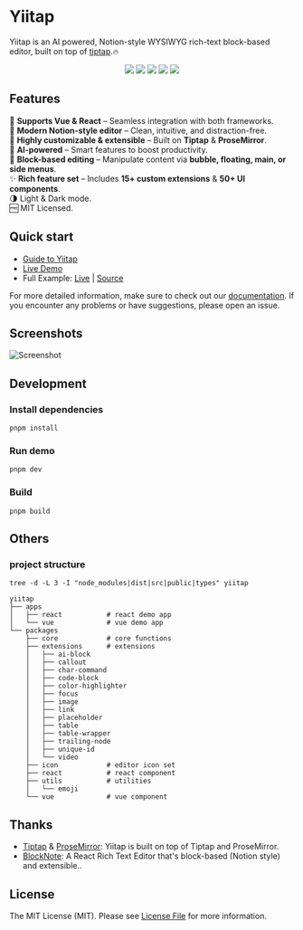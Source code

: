 # Yiitap

Yiitap is an AI powered, Notion-style WYSIWYG rich-text block-based editor, built on top of [tiptap](https://tiptap.dev).🔥

<p align="center">
    <a href="https://github.com/yiitap/yiitap/actions/workflows/build.yml" alt="Build Status">
        <img src="https://github.com/yiitap/yiitap/actions/workflows/build.yml/badge.svg" /></a>
    <a href="https://www.npmjs.com/package/@yiitap/vue" alt="Version">
        <img src="https://img.shields.io/npm/v/@yiitap/vue.svg?label=version" /></a>
    <a href="https://npmcharts.com/compare/@yiitap/vue?minimal=true" alt="Downloads">
        <img src="https://img.shields.io/npm/dm/@yiitap/vue.svg" /></a>
    <a href="https://github.com/badges/shields/pulse" alt="Activity">
        <img src="https://img.shields.io/github/commit-activity/m/yiitap/yiitap" /></a>
    <a href="https://github.com/yiitap/yiitap/blob/main/LICENSE" alt="License">
        <img src="https://img.shields.io/npm/l/@yiitap/vue.svg" /></a>
</p>

## Features

🚀 **Supports Vue & React** – Seamless integration with both frameworks.  
📝 **Modern Notion-style editor** – Clean, intuitive, and distraction-free.  
🔧 **Highly customizable & extensible** – Built on **Tiptap** & **ProseMirror**.  
🤖 **AI-powered** – Smart features to boost productivity.  
🧩 **Block-based editing** – Manipulate content via **bubble, floating, main, or side menus**.  
✨ **Rich feature set** – Includes **15+ custom extensions** & **50+ UI components**.  
🌗 Light & Dark mode.  
🆓 MIT Licensed.

## Quick start

- [Guide to Yiitap](https://yiitap.pileax.ai/guide/getting-started)
- [Live Demo](https://yiitap.pileax.ai/demo/vue)
- Full Example: [Live](https://yiitap.github.io/yiitap/) | [Source](https://github.com/yiitap/yiitap/blob/main/apps/vue/src/components/Demo.vue)

For more detailed information, make sure to check out our [documentation](https://yiitap.pileax.ai/guide/getting-started). If you encounter any problems or have suggestions, please open an issue.

## Screenshots

![Screenshot](docs/screenshots/screenshot-main.png)

## Development
### Install dependencies
```shell
pnpm install
```

### Run demo
```shell
pnpm dev
```

### Build
```shell
pnpm build
```

## Others
### project structure
```shell
tree -d -L 3 -I "node_modules|dist|src|public|types" yiitap
```

```shell
yiitap
├── apps
│   ├── react           # react demo app
│   └── vue             # vue demo app
└── packages
    ├── core            # core functions
    ├── extensions      # extensions
    │   ├── ai-block
    │   ├── callout
    │   ├── char-command
    │   ├── code-block
    │   ├── color-highlighter   
    │   ├── focus
    │   ├── image
    │   ├── link
    │   ├── placeholder
    │   ├── table
    │   ├── table-wrapper
    │   ├── trailing-node
    │   ├── unique-id
    │   └── video
    ├── icon            # editor icon set
    ├── react           # react component
    ├── utils           # utilities
    │   └── emoji
    └── vue             # vue component
```

## Thanks

- [Tiptap](https://github.com/ueberdosis/tiptap) & [ProseMirror](https://github.com/ProseMirror/prosemirror): Yiitap is built on top of Tiptap and ProseMirror.
- [BlockNote](https://github.com/TypeCellOS/BlockNote): A React Rich Text Editor that's block-based (Notion style) and extensible..

## License
The MIT License (MIT). Please see [License File](LICENSE) for more information.
